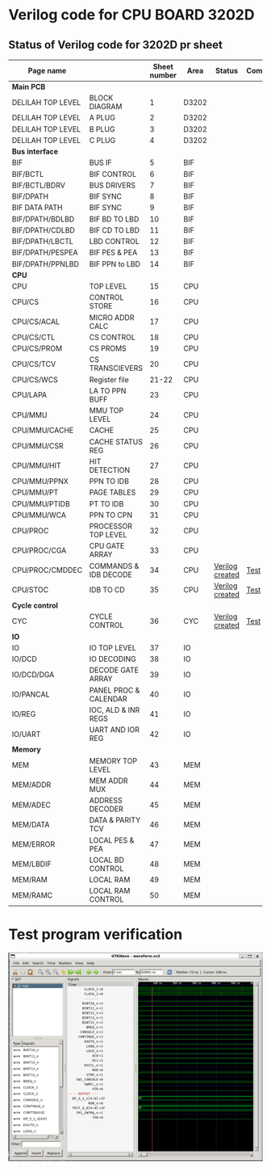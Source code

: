 
# Verilog code for CPU BOARD 3202D

## Status of Verilog code for 3202D pr sheet ##

| Page name         |                       | Sheet number       | Area         | Status                                      | Comment                                                                 |
|-------------------|-----------------------|--------------------|--------------|---------------------------------------------|-------------------------------------------------------------------------|
| **Main PCB**                              |
| DELILAH TOP LEVEL | BLOCK DIAGRAM         | 1                  | D3202        |
| DELILAH TOP LEVEL | A PLUG                | 2                  | D3202        |
| DELILAH TOP LEVEL | B PLUG                | 3                  | D3202        |
| DELILAH TOP LEVEL | C PLUG                | 4                  | D3202        |
| **Bus interface**
| BIF               | BUS IF                | 5                  | BIF          |
| BIF/BCTL          | BIF CONTROL           | 6                  | BIF          |
| BIF/BCTL/BDRV     | BUS DRIVERS           | 7                  | BIF          |
| BIF/DPATH         | BIF SYNC              | 8                  | BIF          |
| BIF DATA PATH     | BIF SYNC              | 9                  | BIF          |
| BIF/DPATH/BDLBD   | BIF BD TO LBD         | 10                 | BIF          |
| BIF/DPATH/CDLBD   | BIF CD TO LBD         | 11                 | BIF          |
| BIF/DPATH/LBCTL   | LBD CONTROL           | 12                 | BIF          |
| BIF/DPATH/PESPEA  | BIF PES & PEA         | 13                 | BIF          |
| BIF/DPATH/PPNLBD  | BIF PPN to LBD        | 14                 | BIF          |
| **CPU**                                                                       |
| CPU               | TOP LEVEL             | 15                 | CPU          |
| CPU/CS            | CONTROL STORE         | 16                 | CPU          |
| CPU/CS/ACAL       | MICRO ADDR CALC       | 17                 | CPU          |
| CPU/CS/CTL        | CS CONTROL            | 18                 | CPU          |
| CPU/CS/PROM       | CS PROMS              | 19                 | CPU          |
| CPU/CS/TCV        | CS TRANSCIEVERS       | 20                 | CPU          |
| CPU/CS/WCS        | Register file         | 21-22              | CPU          |
| CPU/LAPA          | LA TO PPN BUFF        | 23                 | CPU          |
| CPU/MMU           | MMU TOP LEVEL         | 24                 | CPU          |
| CPU/MMU/CACHE     | CACHE                 | 25                 | CPU          |
| CPU/MMU/CSR       | CACHE STATUS REG      | 26                 | CPU          |
| CPU/MMU/HIT       | HIT DETECTION         | 27                 | CPU          |
| CPU/MMU/PPNX      | PPN TO IDB            | 28                 | CPU          |
| CPU/MMU/PT        | PAGE TABLES           | 29                 | CPU          |
| CPU/MMU/PTIDB     | PT TO IDB             | 30                 | CPU          |
| CPU/MMU/WCA       | PPN TO CPN            | 31                 | CPU          |
| CPU/PROC          | PROCESSOR TOP LEVEL   | 32                 | CPU          |
| CPU/PROC/CGA      | CPU GATE ARRAY        | 33                 | CPU          |
| CPU/PROC/CMDDEC   | COMMANDS & IDB DECODE | 34                 | CPU          | [Verilog created](circuit/CPU_PROC_CMDDEC_34.v) | [Test](circuit/CPU_PROC_CMDDEC_34/readme.md)
| CPU/STOC          | IDB TO CD             | 35                 | CPU          | [Verilog created](circuit/CPU_STOC_35.v)        | [Test](circuit/CPU_STOC_35/readme.md)
| **Cycle control**                                                              
| CYC               | CYCLE CONTROL         | 36                 | CYC          | [Verilog created](circuit/CYC_36.v)             | [Test](circuit/CYC_36/readme.md)
| **IO**                                                                         
| IO                | IO TOP LEVEL          | 37                 | IO           |
| IO/DCD            | IO DECODING           | 38                 | IO           |
| IO/DCD/DGA        | DECODE GATE ARRAY     | 39                 | IO           |
| IO/PANCAL         | PANEL PROC & CALENDAR | 40                 | IO           |
| IO/REG            | IOC, ALD & INR REGS   | 41                 | IO           |
| IO/UART           | UART AND IOR REG      | 42                 | IO           |
| **Memory**                                                                     
| MEM               | MEMORY TOP LEVEL      | 43                 | MEM          |
| MEM/ADDR          | MEM ADDR MUX          | 44                 | MEM          |
| MEM/ADEC          | ADDRESS DECODER       | 45                 | MEM          |
| MEM/DATA          | DATA & PARITY TCV     | 46                 | MEM          |
| MEM/ERROR         | LOCAL PES & PEA       | 47                 | MEM          |
| MEM/LBDIF         | LOCAL BD CONTROL      | 48                 | MEM          |
| MEM/RAM           | LOCAL RAM             | 49                 | MEM          |
| MEM/RAMC          | LOCAL RAM CONTROL     | 50                 | MEM          |

# Test program verification

![Screenshot from GTKWave](gtkwave.png)
